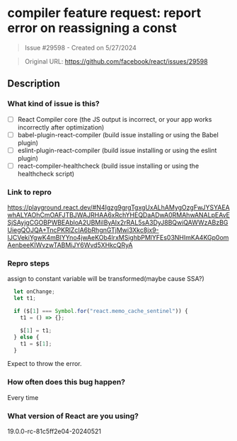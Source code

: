 # compiler feature request: report error on reassigning a const

> Issue #29598 - Created on 5/27/2024

> Original URL: https://github.com/facebook/react/issues/29598

## Description

### What kind of issue is this?

- [ ] React Compiler core (the JS output is incorrect, or your app works incorrectly after optimization)
- [ ] babel-plugin-react-compiler (build issue installing or using the Babel plugin)
- [ ] eslint-plugin-react-compiler (build issue installing or using the eslint plugin)
- [ ] react-compiler-healthcheck (build issue installing or using the healthcheck script)

### Link to repro

https://playground.react.dev/#N4Igzg9grgTgxgUxALhAMygOzgFwJYSYAEAwhALYAOhCmOAFJTBJWAJRHAA6xRchYHEQDaADwA0RMAhwANALpEAvESjSAyjgCGOBPWBEAbloA2UBMiIByAIx2rRAL5sA3DyJ8BQwiQAWWzABzBGUiegQOJQA+TncPKRlZcIA6bRhgnGTjMwi3Xkc8jx9-IJCVekiYgwK4mBlYYno4jwAeKOb4lrxMSighbPMlYFEs03NHImKA4KGp0omAenbeeKIWvzwTABMiJY6Wvd5XHkcQRyA

### Repro steps

assign to constant variable will be transformed(maybe cause SSA?)
```js
  let onChange;
  let t1;

  if ($[1] === Symbol.for("react.memo_cache_sentinel")) {
    t1 = () => {};

    $[1] = t1;
  } else {
    t1 = $[1];
  }
  ```
  
  Expect to throw the error.

### How often does this bug happen?

Every time

### What version of React are you using?

19.0.0-rc-81c5ff2e04-20240521
